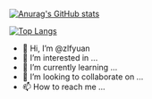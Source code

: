 [![Anurag's GitHub stats](https://github-readme-stats.vercel.app/api?username=zlfyuan)](https://github.com/zlfyuan/github-readme-stats)

[![Top Langs](https://github-readme-stats.vercel.app/api/top-langs/?username=zlfyuan&langs_count=8)](https://github.com/zlfyuan/github-readme-stats)



- 👋 Hi, I’m @zlfyuan
- 👀 I’m interested in ...
- 🌱 I’m currently learning ...
- 💞️ I’m looking to collaborate on ...
- 📫 How to reach me ...

<!---
zlfyuan/zlfyuan is a ✨ special ✨ repository because its `README.md` (this file) appears on your GitHub profile.
You can click the Preview link to take a look at your changes.
--->


